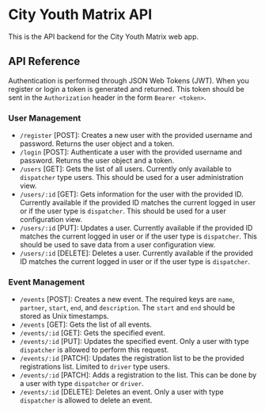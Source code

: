 # City Youth Matrix API

This is the API backend for the City Youth Matrix web app.

## API Reference

Authentication is performed through JSON Web Tokens (JWT). When you register or login a token is generated and returned. This token should be sent in the `Authorization` header in the form `Bearer <token>`.

### User Management

- `/register` [POST]: Creates a new user with the provided username and password. Returns the user object and a token.
- `/login` [POST]: Authenticate a user with the provided username and password. Returns the user object and a token.
- `/users` [GET]: Gets the list of all users. Currently only available to `dispatcher` type users. This should be used for a user administration view.
- `/users/:id` [GET]: Gets information for the user with the provided ID. Currently available if the provided ID matches the current logged in user or if the user type is `dispatcher`. This should be used for a user configuration view.
- `/users/:id` [PUT]: Updates a user. Currently available if the provided ID matches the current logged in user or if the user type is `dispatcher`. This should be used to save data from a user configuration view.
- `/users/:id` [DELETE]: Deletes a user. Currently available if the provided ID matches the current logged in user or if the user type is `dispatcher`.

### Event Management

- `/events` [POST]: Creates a new event. The required keys are `name`, `partner`, `start`, `end`, and  `description`. The `start` and `end` should be stored as Unix timestamps.
- `/events` [GET]: Gets the list of all events.
- `/events/:id` [GET]: Gets the specified event.
- `/events/:id` [PUT]: Updates the specified event. Only a user with type `dispatcher` is allowed to perform this request.
- `/events/:id` [PATCH]: Updates the registration list to be the provided registrations list. Limited to `driver` type users.
- `/events/:id` [PATCH]: Adds a registration to the list. This can be done by a user with type `dispatcher` or `driver`.
- `/events/:id` [DELETE]: Deletes an event. Only a user with type `dispatcher` is allowed to delete an event.
